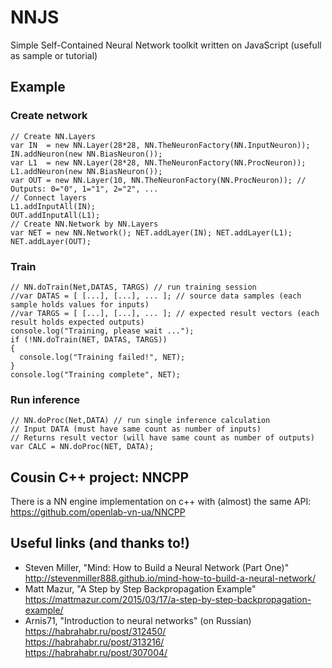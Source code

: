 # NNJS
Simple Self-Contained Neural Network toolkit written on JavaScript (usefull as sample or tutorial)

## Example

### Create network 
```
// Create NN.Layers
var IN  = new NN.Layer(28*28, NN.TheNeuronFactory(NN.InputNeuron)); IN.addNeuron(new NN.BiasNeuron());
var L1  = new NN.Layer(28*28, NN.TheNeuronFactory(NN.ProcNeuron)); L1.addNeuron(new NN.BiasNeuron()); 
var OUT = new NN.Layer(10, NN.TheNeuronFactory(NN.ProcNeuron)); // Outputs: 0="0", 1="1", 2="2", ...
// Connect layers
L1.addInputAll(IN);
OUT.addInputAll(L1); 
// Create NN.Network by NN.Layers
var NET = new NN.Network(); NET.addLayer(IN); NET.addLayer(L1); NET.addLayer(OUT);
```

### Train
```
// NN.doTrain(Net,DATAS, TARGS) // run training session
//var DATAS = [ [...], [...], ... ]; // source data samples (each sample holds values for inputs)
//var TARGS = [ [...], [...], ... ]; // expected result vectors (each result holds expected outputs)
console.log("Training, please wait ...");
if (!NN.doTrain(NET, DATAS, TARGS))
{
  console.log("Training failed!", NET);
}
console.log("Training complete", NET);
```

### Run inference
```
// NN.doProc(Net,DATA) // run single inference calculation
// Input DATA (must have same count as number of inputs)
// Returns result vector (will have same count as number of outputs)
var CALC = NN.doProc(NET, DATA);
```

## Cousin C++ project: NNCPP
There is a NN engine implementation on c++ with (almost) the same API:
https://github.com/openlab-vn-ua/NNCPP

## Useful links (and thanks to!)
* Steven Miller, "Mind: How to Build a Neural Network (Part One)"<br/>
http://stevenmiller888.github.io/mind-how-to-build-a-neural-network/
* Matt Mazur, "A Step by Step Backpropagation Example"<br/>
https://mattmazur.com/2015/03/17/a-step-by-step-backpropagation-example/
* Arnis71, "Introduction to neural networks" (on Russian)<br/>
https://habrahabr.ru/post/312450/ <br/>
https://habrahabr.ru/post/313216/ <br/>
https://habrahabr.ru/post/307004/
